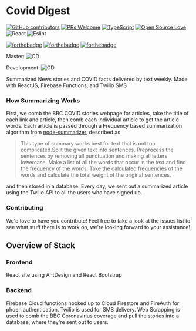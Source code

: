 # Covid Digest

[![GitHub contributors](https://img.shields.io/github/contributors/Naereen/StrapDown.js.svg)](https://GitHub.com/caelinsutch/covid-digest/graphs/contributors/)
[![PRs Welcome](https://img.shields.io/badge/PRs-welcome-brightgreen.svg?style=flat-square)](http://makeapullrequest.com)
[![TypeScript](https://badges.frapsoft.com/typescript/love/typescript.png?v=101)](https://github.com/ellerbrock/typescript-badges/)
[![Open Source Love](https://badges.frapsoft.com/os/v1/open-source.svg?v=103)](https://github.com/ellerbrock/open-source-badges/)
![React](https://aleen42.github.io/badges/src/react.svg)
![Eslint](https://aleen42.github.io/badges/src/eslint.svg)

[![forthebadge](https://forthebadge.com/images/badges/fuck-it-ship-it.svg)](https://forthebadge.com)
[![forthebadge](https://forthebadge.com/images/badges/built-with-love.svg)](https://forthebadge.com)
[![forthebadge](https://forthebadge.com/images/badges/uses-badges.svg)](https://forthebadge.com)


Master: ![CD](https://github.com/caelinsutch/covid-digest/workflows/CD/badge.svg?branch=master)

Development: ![CD](https://github.com/caelinsutch/covid-digest/workflows/CD/badge.svg?branch=development)

Summarized News stories and COVID facts delivered by text weekly. Made with ReactJS, Firebase Functions, and Twilio SMS

### How Summarizing Works
First, we comb the BBC COVID stories webpage for articles, take the title of each link and article, then comb each individual article to get the article words.
Each article is passed through a Frequency based summarization algorithm from [node-summarizer](https://www.npmjs.com/package/node-summarizer#desc), described as 

>This type of summary works best for text that is not too complicated.Split the given text into sentences.
 Preprocess the sentences by removing all punctuation and making all letters lowercase.
 Make a list of all the words that occur in the text and find the frequency of the words.
 Take the calculated frequencies of the words and calculate the total weight of the original sentences.

and then stored in a database. Every day, we sent out a summarized article using the Twilio API to all the users who have signed up.

### Contributing

We'd love to have you contribute! Feel free to take a look at the issues list to see what stuff there is to work on, we're looking forward to your assistance!

## Overview of Stack



### Frontend
React site using AntDesign and React Bootstrap

### Backend
Firebase Cloud functions hooked up to Cloud Firestore and FireAuth for phoen authentication. Twilio is used for SMS delivery.
Web Scrapping is used to comb the BBC Coronavirius coverage and pull the stories into a database, where they're sent out to users.
